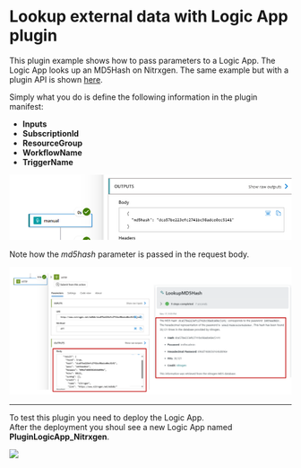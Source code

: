 # Lookup external data with Logic App plugin

This plugin example shows how to pass parameters to a Logic App. The Logic App looks up an MD5Hash on Nitrxgen. The same example but with a plugin API is shown [here](https://github.com/mariocuomo/Experimenting-With-Security-Copilot/tree/main/skilling%20series/Day%202%20-%20API/NoAuth_API).

Simply what you do is define the following information in the plugin manifest:

- **Inputs**
- **SubscriptionId**
- **ResourceGroup**
- **WorkflowName**
- **TriggerName**

<div align="center">
  <img src="https://github.com/mariocuomo/Experimenting-With-Security-Copilot/blob/main/img/logicapp_nitrixgen.png" width="800"> </img>
</div>

Note how the *md5hash* parameter is passed in the request body.


<div align="center">
  <img src="https://github.com/mariocuomo/Experimenting-With-Security-Copilot/blob/main/img/logicapp_nitrixgenskill.png" width="1000"> </img>
</div>

---

To test this plugin you need to deploy the Logic App. <br>
After the deployment you shoul see a new Logic App named **PluginLogicApp_Nitrxgen**.

<a href="https://portal.azure.com/#create/Microsoft.Template/uri/https%3A%2F%2Fraw.githubusercontent.com%2Fmariocuomo%2FExperimenting-With-Security-Copilot%2Frefs%2Fheads%2Fmain%2Fskilling%20series%2FDay%203%20-%20GPT%20and%20LogicApp%2FNitrxgend_LogicApp%2Fdeployment.json" target="_blank">
<img src="https://aka.ms/deploytoazurebutton"/>
</a>
